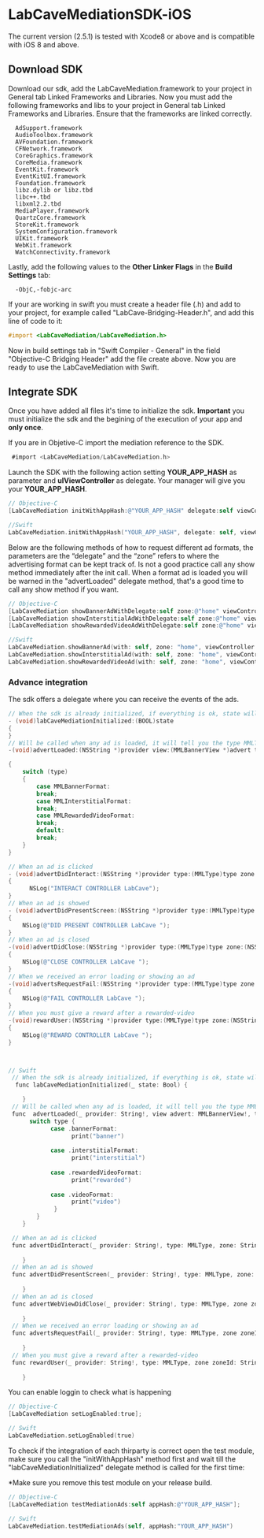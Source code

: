 # LabCaveMediationSDK-iOS

The current version (2.5.1) is tested with Xcode8 or above and is compatible with iOS 8 and above.
## Download SDK

Download our sdk, add the LabCaveMediation.framework to your project in General tab Linked Frameworks and Libraries. Now you must add the following frameworks and libs to your project in General tab Linked Frameworks and Libraries. Ensure that the frameworks are linked correctly.

      AdSupport.framework
      AudioToolbox.framework
      AVFoundation.framework
      CFNetwork.framework
      CoreGraphics.framework
      CoreMedia.framework
      EventKit.framework
      EventKitUI.framework
      Foundation.framework
      libz.dylib or libz.tbd
      libc++.tbd
      libxml2.2.tbd
      MediaPlayer.framework
      QuartzCore.framework
      StoreKit.framework
      SystemConfiguration.framework
      UIKit.framework
      WebKit.framework
      WatchConnectivity.framework


Lastly, add the following values to the **Other Linker Flags** in the **Build Settings** tab: 

      -ObjC,-fobjc-arc

If your are working in swift you must create a header file (.h) and add to your project, for example called "LabCave-Bridging-Header.h", and add this line of code to it:

```objectivec
#import <LabCaveMediation/LabCaveMediation.h>
```

Now in build settings tab in "Swift Compiler - General" in the field "Objective-C Bridging Header" add the file create above. Now you are ready to use the LabCaveMediation with Swift.

## Integrate SDK

Once you have added all files it's time to initialize the sdk. **Important** you must initialize the sdk and the begining of the execution of your app and **only once**.

If you are in Objetive-C import the mediation reference to the SDK.

```objectivec
 #import <LabCaveMediation/LabCaveMediation.h> 
```

Launch the SDK with the following action setting **YOUR_APP_HASH** as parameter and **uIViewController** as delegate. Your manager will give you your **YOUR_APP_HASH**.

```objectivec
// Objective-C
[LabCaveMediation initWithAppHash:@"YOUR_APP_HASH" delegate:self viewController:self];

//Swift
LabCaveMediation.initWithAppHash("YOUR_APP_HASH", delegate: self, viewController: self)
```

Below are the following methods of how to request different ad formats, the parameters are the “delegate” and the “zone” refers to where the advertising format can be kept track of. Is not a good practice call any show method immediately after the init call. When a format ad is loaded you will be warned in the "advertLoaded" delegate method, that's a good time to call any show method if you want.

```objectivec
// Objective-C
[LabCaveMediation showBannerAdWithDelegate:self zone:@"home" viewController:self];
[LabCaveMediation showInterstitialAdWithDelegate:self zone:@"home" viewController:self];
[LabCaveMediation showRewardedVideoAdWithDelegate:self zone:@"home" viewController:self];

//Swift
LabCaveMediation.showBannerAd(with: self, zone: "home", viewController: self)
LabCaveMediation.showInterstitialAd(with: self, zone: "home", viewController: self)
LabCaveMediation.showRewardedVideoAd(with: self, zone: "home", viewController: self)
```

### Advance integration

The sdk offers a delegate where you can receive the events of the ads.


```objectivec
// When the sdk is already initialized, if everything is ok, state will be true.
- (void)labCaveMediationInitialized:(BOOL)state
{
}
// Will be called when any ad is loaded, it will tell you the type MMLType.MMLBannerFormat, MMLType.MMLInterstitialFormat and MMLType.MMLRewardedVideoFormat
-(void)advertLoaded:(NSString *)provider view:(MMLBannerView *)advert type:(MMLType)type zone:(NSString *)zoneId

{
    switch (type)
    {
        case MMLBannerFormat:
        break;
        case MMLInterstitialFormat:
        break;
        case MMLRewardedVideoFormat:
        break;
        default:
        break;
    }
}

// When an ad is clicked
- (void)advertDidInteract:(NSString *)provider type:(MMLType)type zone:(NSString *)zone;
{
      NSLog("INTERACT CONTROLLER LabCave");
}
// When an ad is showed 
- (void)advertDidPresentScreen:(NSString *)provider type:(MMLType)type zone:(NSString *)zone
{
    NSLog(@"DID PRESENT CONTROLLER LabCave ");
}
// When an ad is closed
-(void)advertDidClose:(NSString *)provider type:(MMLType)type zone:(NSString *)zoneId
{
    NSLog(@"CLOSE CONTROLLER LabCave ");
}
// When we received an error loading or showing an ad
-(void)advertsRequestFail:(NSString *)provider type:(MMLType)type zone:(NSString *)zoneId
{
    NSLog(@"FAIL CONTROLLER LabCave ");
}
// When you must give a reward after a rewarded-video
-(void)rewardUser:(NSString *)provider type:(MMLType)type zone:(NSString *)zoneId
{
    NSLog(@"REWARD CONTROLLER LabCave ");
}



// Swift
 // When the sdk is already initialized, if everything is ok, state will be true.
  func labCaveMediationInitialized(_ state: Bool) {

    }
 // Will be called when any ad is loaded, it will tell you the type MMLType.MMLBannerFormat, MMLType.MMLInterstitialFormat and MMLType.MMLRewardedVideoFormat
 func  advertLoaded(_ provider: String!, view advert: MMLBannerView!, type: MMLType, zone zoneId: String!) {
      switch type {
            case .bannerFormat:
                  print("banner")
            
            case .interstitialFormat:
                  print("interstitial")
            
            case .rewardedVideoFormat:
                  print("rewarded")
                  
            case .videoFormat:
                  print("video")
             }
        }
    }

 // When an ad is clicked
 func advertDidInteract(_ provider: String!, type: MMLType, zone: String!) {
        
    }
 // When an ad is showed
 func advertDidPresentScreen(_ provider: String!, type: MMLType, zone: String!) {
        
    }
 // When an ad is closed
 func advertWebViewDidClose(_ provider: String!, type: MMLType, zone zoneId: String!) {
        
    }
 // When we received an error loading or showing an ad
 func advertsRequestFail(_ provider: String!, type: MMLType, zone zoneId: String!) {
        
    }
 // When you must give a reward after a rewarded-video
 func rewardUser(_ provider: String!, type: MMLType, zone zoneId: String!) {
        
    }
```

You can enable loggin to check what is happening

```objectivec
// Objective-C
[LabCaveMediation setLogEnabled:true];

// Swift
LabCaveMediation.setLogEnabled(true)
```

To check if the integration of each thirparty is correct open the test module, make sure you call the "initWithAppHash" method first and wait till the "labCaveMediationInitialized" delegate method is called for the first time:

*Make sure you remove this test module on your release build.


```objectivec
// Objective-C
[LabCaveMediation testMediationAds:self appHash:@"YOUR_APP_HASH"];

// Swift
LabCaveMediation.testMediationAds(self, appHash:"YOUR_APP_HASH")
```
